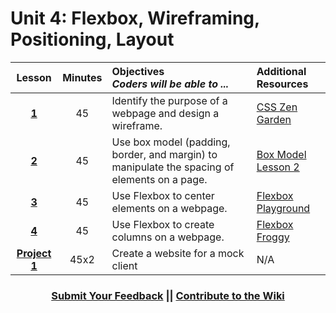 # Unit 4: Flexbox, Wireframing, Positioning, Layout






|Lesson|Minutes|Objectives <br> *Coders will be able to ...*|Additional Resources|
|:-------:|:-------:|:-------|:-------|
|[**1**](https://drive.google.com/open?id=1fi7fSm-pSTL0E9opFuZfTdEpS8D7-PbVMXV8Vwxoxec)|45| Identify the purpose of a webpage and design a wireframe.|[CSS Zen Garden](https://github.com/ScriptEdcurriculum/curriculum2016/tree/master/year1/units/unit4/projects/project2)
|[**2**](https://docs.google.com/presentation/d/1Shq5aEZuO6h84hl3vCLVhakKWuqw_P4JQfM9-6cbUPw/edit?usp=sharing)|45| Use box model (padding, border, and margin) to manipulate the spacing of elements on a page.|[Box Model Lesson 2](https://docs.google.com/presentation/d/14XyZZQKa_j6e2NQTyd3vYLzAh6wrANohWPsx-AL3YM0/edit#slide=id.g1f7d30a700_0_0)|
|[**3**](https://drive.google.com/open?id=1I9VwRh_RssIsbcIVlRQQhR8i7C5I1hO993wMDISU63U)|45| Use Flexbox to center elements on a webpage.|[Flexbox Playground](https://codepen.io/osublake/full/dMLQJr?utm_source=frontendfocus&utm_medium=email)|
|[**4**](https://docs.google.com/presentation/d/1GhgKfH8QqQtkrFT9UPjb4HwisB7N_i3s5bq3WfOSedc/edit?usp=sharing)|45| Use Flexbox to create columns on a webpage.|[Flexbox Froggy](https://flexboxfroggy.com/)|
|[**Project 1**](https://drive.google.com/open?id=1xt3zxxxx5zAvO9vQkI-i8WaBFWwi85otRY06axaVD3g)|45x2|Create a website for a mock client|N/A|



 <h3 align="center"><a href="https://docs.google.com/forms/d/e/1FAIpQLSfx0wkLyw_jSOhWR2yY8GTR8TV2NXYZc40us7aPHnl9bO6WAQ/viewform">Submit Your Feedback</a> || <a href="https://github.com/ScriptEdcurriculum/curriculum17-18/wiki/1.-Foundations#unit-4-flexbox-and-wireframing">Contribute to the Wiki</a></h3> 

